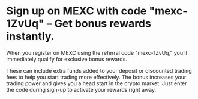 # Sign up on MEXC with code "mexc-1ZvUq" – Get bonus rewards instantly.
When you register on MEXC using the referral code "mexc-1ZvUq," you’ll immediately qualify for exclusive bonus rewards.  

These can include extra funds added to your deposit or discounted trading fees to help you start trading more effectively.
The bonus increases your trading power and gives you a head start in the crypto market. 
Just enter the code during sign-up to activate your rewards right away.
